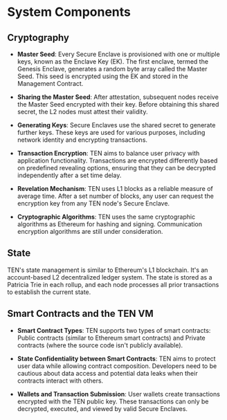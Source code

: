 # System Components

## Cryptography[​](#cryptography "Direct link to Cryptography")

* **Master Seed**: Every Secure Enclave is provisioned with one or multiple keys, known as the Enclave Key (EK). The first enclave, termed the Genesis Enclave, generates a random byte array called the Master Seed. This seed is encrypted using the EK and stored in the Management Contract.

* **Sharing the Master Seed**: After attestation, subsequent nodes receive the Master Seed encrypted with their key. Before obtaining this shared secret, the L2 nodes must attest their validity.

* **Generating Keys**: Secure Enclaves use the shared secret to generate further keys. These keys are used for various purposes, including network identity and encrypting transactions.

* **Transaction Encryption**: TEN aims to balance user privacy with application functionality. Transactions are encrypted differently based on predefined revealing options, ensuring that they can be decrypted independently after a set time delay.

* **Revelation Mechanism**: TEN uses L1 blocks as a reliable measure of average time. After a set number of blocks, any user can request the encryption key from any TEN node's Secure Enclave.

* **Cryptographic Algorithms**: TEN uses the same cryptographic algorithms as Ethereum for hashing and signing. Communication encryption algorithms are still under consideration.

## State[​](#state "Direct link to State")

TEN's state management is similar to Ethereum's L1 blockchain. It's an account-based L2 decentralized ledger system. The state is stored as a Patricia Trie in each rollup, and each node processes all prior transactions to establish the current state.

## Smart Contracts and the TEN VM[​](#smart-contracts-and-the-ten-vm "Direct link to Smart Contracts and the TEN VM")

* **Smart Contract Types**: TEN supports two types of smart contracts: Public contracts (similar to Ethereum smart contracts) and Private contracts (where the source code isn't publicly available).

* **State Confidentiality between Smart Contracts**: TEN aims to protect user data while allowing contract composition. Developers need to be cautious about data access and potential data leaks when their contracts interact with others.

* **Wallets and Transaction Submission**: User wallets create transactions encrypted with the TEN public key. These transactions can only be decrypted, executed, and viewed by valid Secure Enclaves.

